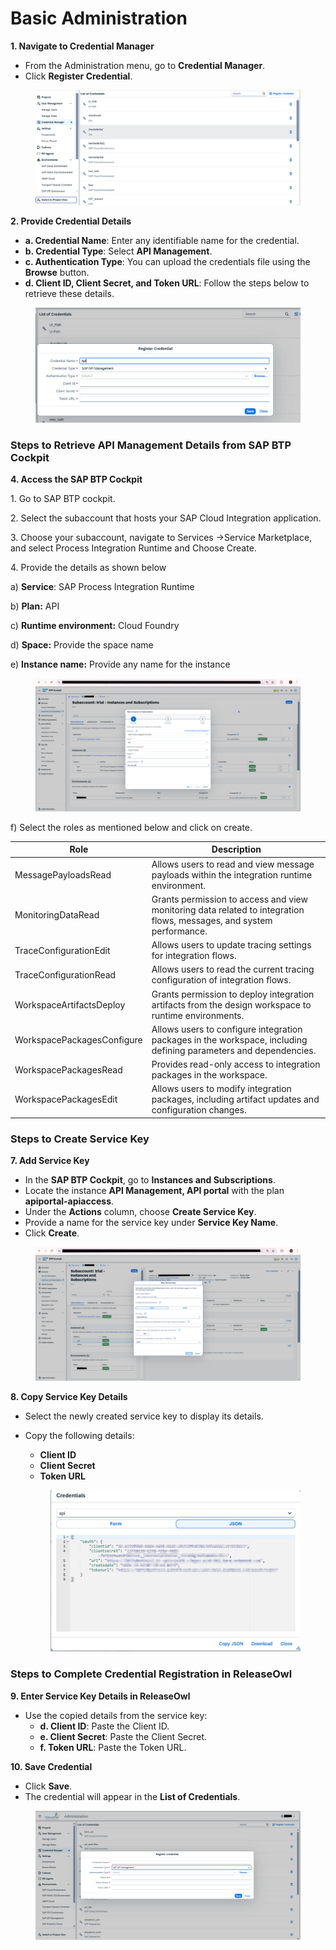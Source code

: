 # Basic Administration

**1. Navigate to Credential Manager**

* From the Administration menu, go to **Credential Manager**.
* Click **Register Credential**.

<figure><img src="../../.gitbook/assets/image (7) (1) (1) (1) (1).png" alt=""><figcaption></figcaption></figure>

**2. Provide Credential Details**

* **a. Credential Name**: Enter any identifiable name for the credential.
* **b. Credential Type**: Select **API Management**.
* **c. Authentication Type**: You can upload the credentials file using the **Browse** button.
* **d. Client ID, Client Secret, and Token URL**: Follow the steps below to retrieve these details.

<figure><img src="../../.gitbook/assets/image (9) (1) (1).png" alt=""><figcaption></figcaption></figure>

### Steps to Retrieve API Management Details from SAP BTP Cockpit

**4. Access the SAP BTP Cockpit**

1\.      Go to SAP BTP cockpit.

2\.      Select the subaccount that hosts your SAP Cloud Integration application.

3\.      Choose your subaccount, navigate to Services ->Service Marketplace, and select Process Integration Runtime and Choose Create.

4\.      Provide the details as shown below

a)      **Service**: SAP Process Integration Runtime

b)     **Plan:** API

c)      **Runtime environment:** Cloud Foundry

d)     **Space:** Provide the space name

e)      **Instance name:** Provide any name for the instance

<figure><img src="../../.gitbook/assets/image (10) (1) (1).png" alt=""><figcaption></figcaption></figure>

f) Select the roles as mentioned below and click on create.

| Role                       | Description                                                                                                          |
| -------------------------- | -------------------------------------------------------------------------------------------------------------------- |
| MessagePayloadsRead        | Allows users to read and view message payloads within the integration runtime environment.                           |
| MonitoringDataRead         | Grants permission to access and view monitoring data related to integration flows, messages, and system performance. |
| TraceConfigurationEdit     | Allows users to update tracing settings for integration flows.                                                       |
| TraceConfigurationRead     | Allows users to read the current tracing configuration of integration flows.                                         |
| WorkspaceArtifactsDeploy   | Grants permission to deploy integration artifacts from the design workspace to runtime environments.                 |
| WorkspacePackagesConfigure | Allows users to configure integration packages in the workspace, including defining parameters and dependencies.     |
| WorkspacePackagesRead      | Provides read-only access to integration packages in the workspace.                                                  |
| WorkspacePackagesEdit      | Allows users to modify integration packages, including artifact updates and configuration changes.                   |

&#x20;

### **Steps to Create Service Key**

**7. Add Service Key**

* In the **SAP BTP Cockpit**, go to **Instances and Subscriptions**.
* Locate the instance **API Management, API portal** with the plan **apiportal-apiaccess**.
* Under the **Actions** column, choose **Create Service Key**.
* Provide a name for the service key under **Service Key Name**.
* Click **Create**.

<figure><img src="../../.gitbook/assets/image (12) (1) (1).png" alt=""><figcaption></figcaption></figure>

**8. Copy Service Key Details**

* Select the newly created service key to display its details.
*   Copy the following details:

    * **Client ID**
    * **Client Secret**
    * **Token URL**

    <figure><img src="../../.gitbook/assets/image (14) (1) (1).png" alt=""><figcaption></figcaption></figure>

### Steps to Complete Credential Registration in ReleaseOwl

**9. Enter Service Key Details in ReleaseOwl**

* Use the copied details from the service key:
  * **d. Client ID**: Paste the Client ID.
  * **e. Client Secret**: Paste the Client Secret.
  * **f. Token URL**: Paste the Token URL.

**10. Save Credential**

* Click **Save**.
* The credential will appear in the **List of Credentials**.

<figure><img src="../../.gitbook/assets/image (15) (1) (1).png" alt=""><figcaption></figcaption></figure>

